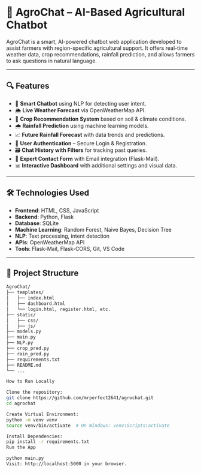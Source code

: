 # 🌾 AgroChat – AI-Based Agricultural Chatbot

AgroChat is a smart, AI-powered chatbot web application developed to assist farmers with region-specific agricultural support. It offers real-time weather data, crop recommendations, rainfall prediction, and allows farmers to ask questions in natural language.

---

## 🔍 Features

- 💬 **Smart Chatbot** using NLP for detecting user intent.
- 🌦️ **Live Weather Forecast** via OpenWeatherMap API.
- 🌱 **Crop Recommendation System** based on soil & climate conditions.
- 🌧️ **Rainfall Prediction** using machine learning models.
- 📈 **Future Rainfall Forecast** with data trends and predictions.
- 🔐 **User Authentication** – Secure Login & Registration.
- 🗃️ **Chat History with Filters** for tracking past queries.
- 📩 **Expert Contact Form** with Email integration (Flask-Mail).
- 📊 **Interactive Dashboard** with additional settings and visual data.

---

## 🛠️ Technologies Used

- **Frontend**: HTML, CSS, JavaScript
- **Backend**: Python, Flask
- **Database**: SQLite
- **Machine Learning**: Random Forest, Naive Bayes, Decision Tree
- **NLP**: Text processing, intent detection
- **APIs**: OpenWeatherMap API
- **Tools**: Flask-Mail, Flask-CORS, Git, VS Code

---

## 📁 Project Structure

```bash
AgroChat/
├── templates/
│   ├── index.html
│   ├── dashboard.html
│   └── login.html, register.html, etc.
├── static/
│   ├── css/
│   ├── js/
├── models.py
├── main.py
├── NLP.py
├── crop_pred.py
├── rain_pred.py
├── requirements.txt
├── README.md
└── ...

How to Run Locally

Clone the repository:
git clone https://github.com/mrperfect2641/agrochat.git
cd agrochat

Create Virtual Environment:
python -m venv venv
source venv/bin/activate  # On Windows: venv\Scripts\activate

Install Dependencies:
pip install -r requirements.txt
Run the App

python main.py
Visit: http://localhost:5000 in your browser.